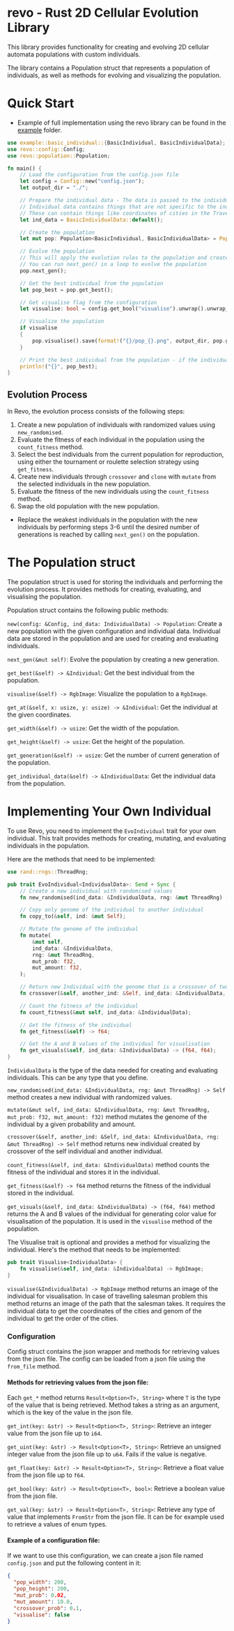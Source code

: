 # revo - Rust 2D Cellular Evolution Library

This library provides functionality for creating and evolving 2D cellular automata populations with custom individuals.

The library contains a Population struct that represents a population of individuals, as well as methods for evolving
and visualizing the population.

# Quick Start

- Example of full implementation using the revo library can be found in the [example](example) folder.

```rust
use example::basic_individual::{BasicIndividual, BasicIndividualData};
use revo::config::Config;
use revo::population::Population;

fn main() {
    // Load the configuration from the config.json file
    let config = Config::new("config.json");
    let output_dir = "./";

    // Prepare the individual data - The data is passed to the individual when it is created
    // Individual data contains things that are not specific to the individual, but are needed for the evolution
    // These can contain things like coordinates of cities in the Travelling Salesman Problem, or the target values in the Math Function Approximation Problem
    let ind_data = BasicIndividualData::default();

    // Create the population
    let mut pop: Population<BasicIndividual, BasicIndividualData> = Population::new(&config, ind_data);

    // Evolve the population 
    // This will apply the evolution rules to the population and create a new generation
    // You can run next_gen() in a loop to evolve the population
    pop.next_gen();

    // Get the best individual from the population
    let pop_best = pop.get_best();

    // Get visualise flag from the configuration 
    let visualise: bool = config.get_bool("visualise").unwrap().unwrap_or(false);

    // Visualize the population
    if visualise
    {
        pop.visualise().save(format!("{}/pop_{}.png", output_dir, pop.get_generation())).unwrap();
    }

    // Print the best individual from the population - if the individual implements the Display trait
    println!("{}", pop_best);
}
```

## Evolution Process

In Revo, the evolution process consists of the following steps:

1. Create a new population of individuals with randomized values using `new_randomised`.
2. Evaluate the fitness of each individual in the population using the `count_fitness` method.
3. Select the best individuals from the current population for reproduction, using either the tournament or roulette
   selection
   strategy using `get_fitness`.
4. Create new individuals through `crossover` and `clone` with `mutate` from the selected individuals in the new
   population.
5. Evaluate the fitness of the new individuals using the `count_fitness` method.
6. Swap the old population with the new population.

- Replace the weakest individuals in the population with the new individuals by performing steps 3-6 until the desired
  number of generations is reached by calling `next_gen()` on the population.

# The Population struct

The population struct is used for storing the individuals and performing the evolution process. It provides methods for
creating, evaluating, and visualising the population.

Population struct contains the following public methods:

`new(config: &Config, ind_data: IndividualData) -> Population`: Create a new population with the given configuration and
individual data. Individual data are stored in the population and are used for creating and evaluating individuals.

`next_gen(&mut self)`: Evolve the population by creating a new generation.

`get_best(&self) -> &Individual`: Get the best individual from the population.

`visualise(&self) -> RgbImage`: Visualize the population to a `RgbImage`.

`get_at(&self, x: usize, y: usize) -> &Individual`: Get the individual at the given coordinates.

`get_width(&self) -> usize`: Get the width of the population.

`get_height(&self) -> usize`: Get the height of the population.

`get_generation(&self) -> usize`: Get the number of current generation of the population.

`get_individual_data(&self) -> &IndividualData`: Get the individual data from the population.

# Implementing Your Own Individual

To use Revo, you need to implement the `EvoIndividual` trait for your own individual. This trait provides methods for
creating, mutating, and evaluating individuals in the population.

Here are the methods that need to be implemented:

```rust
use rand::rngs::ThreadRng;

pub trait EvoIndividual<IndividualData>: Send + Sync {
    // Create a new individual with randomised values
    fn new_randomised(ind_data: &IndividualData, rng: &mut ThreadRng) -> Self;

    // Copy only genome of the individual to another individual
    fn copy_to(&self, ind: &mut Self);

    // Mutate the genome of the individual
    fn mutate(
        &mut self,
        ind_data: &IndividualData,
        rng: &mut ThreadRng,
        mut_prob: f32,
        mut_amount: f32,
    );

    // Return new Individual with the genome that is a crossover of two individuals
    fn crossover(&self, another_ind: &Self, ind_data: &IndividualData, rng: &mut ThreadRng) -> Self;

    // Count the fitness of the individual
    fn count_fitness(&mut self, ind_data: &IndividualData);

    // Get the fitness of the individual
    fn get_fitness(&self) -> f64;

    // Get the A and B values of the individual for visualisation
    fn get_visuals(&self, ind_data: &IndividualData) -> (f64, f64);
}
```

`IndividualData` is the type of the data needed for creating and evaluating individuals. This can be any type that you
define.

`new_randomised(ind_data: &IndividualData, rng: &mut ThreadRng) -> Self` method creates a new individual with randomized
values.

`mutate(&mut self, ind_data: &IndividualData, rng: &mut ThreadRng, mut_prob: f32, mut_amount: f32)` method mutates the
genome of the individual by a given probability and amount.

`crossover(&self, another_ind: &Self, ind_data: &IndividualData, rng: &mut ThreadRng) -> Self` method returns new
individual created by crossover of the self individual and another individual.

`count_fitness(&self, ind_data: &IndividualData)` method counts the fitness of the individual and stores it in the
individual.

`get_fitness(&self) -> f64` method returns the fitness of the individual stored in the individual.

`get_visuals(&self, ind_data: &IndividualData) -> (f64, f64)` method returns the A and B values of the individual for
generating color value for visualisation of the
population. It is used in the `visualise` method of the population.

The Visualise trait is optional and provides a method for visualizing the individual. Here's the method that needs to be
implemented:

```rust
pub trait Visualise<IndividualData> {
    fn visualise(&self, ind_data: &IndividualData) -> RgbImage;
}
```

`visualise(&IndividualData) -> RgbImage` method returns an image of the individual for visualisation.
In case of travelling salesman problem this method returns an image of the path that the salesman takes. It requires the
individual data to get the coordinates of the cities and genom of the individual to get the order of the cities.

### Configuration

Config struct contains the json wrapper and methods for retrieving values from the json file. The config can be loaded
from a json file
using the `from_file` method.

#### Methods for retrieving values from the json file:

Each `get_*` method returns `Result<Option<T>, String>` where `T` is the type of the value that is being retrieved.
Method takes a string as an argument, which is the key of the value in the json file.

`get_int(key: &str) -> Result<Option<T>, String>`: Retrieve an integer value from the json file up to `i64`.

`get_uint(key: &str) -> Result<Option<T>, String>`: Retrieve an unsigned integer value from the json file up to `u64`.
Fails if the value is negative.

`get_float(key: &str) -> Result<Option<T>, String>`: Retrieve a float value from the json file up to `f64`.

`get_bool(key: &str) -> Result<Option<T>, bool>`: Retrieve a boolean value from the json file.

`get_val(key: &str) -> Result<Option<T>, String>`: Retrieve any type of value that implements `FromStr` from the json
file. It can be for example used to retrieve a values of enum types.

#### Example of a configuration file:

If we want to use this configuration, we can create a json file named `config.json` and put the following content in it:

```json
{
  "pop_width": 200,
  "pop_height": 200,
  "mut_prob": 0.02,
  "mut_amount": 10.0,
  "crossover_prob": 0.1,
  "visualise": false
}
```

